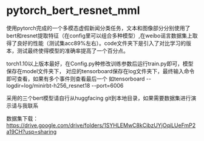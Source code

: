 # pytorch_bert_resnet_mml
使用pytorch完成的一个多模态虚假新闻分类任务，文本和图像部分分别使用了bert和resnet提取特征（在config里可以组合多种模型）,在weibo谣言数据集上取得了良好的性能（测试集acc89%左右）。code文件夹下是引入了对比学习的版本，测试最终使得模型的准确率提高了一个百分点。


torch1.10以上版本最好，在Config.py种修改训练参数后运行train.py即可，模型保存在model文件夹下，
对应的tensorboard保存在log文件夹下，最终输入命令即可查看，如果有多个事件则查看最后一个
如tensorboard --logdir=log/minirbt-h256_resnet18 --port=6006

采用的三个bert模型请自行从huggfacing git到本地目录，如果需要数据集进行演示请与我联系

数据集下载：https://drive.google.com/drive/folders/1SYHLEMwC8kCibzUYjOqiLUeFmP2a19CH?usp=sharing
